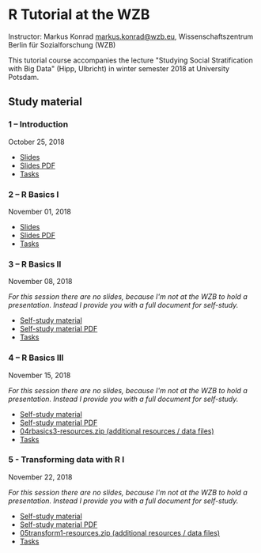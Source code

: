 # R Tutorial at the WZB

Instructor: Markus Konrad <markus.konrad@wzb.eu>, Wissenschaftszentrum Berlin für Sozialforschung (WZB)

This tutorial course accompanies the lecture "Studying Social Stratification with Big Data" (Hipp, Ulbricht) in winter semester 2018 at University Potsdam.


## Study material

### 1 – Introduction

October 25, 2018

* [Slides](slides/01intro.html)
* [Slides PDF](slides/01intro.pdf)
* [Tasks](tasks_and_solutions/01intro_tasks.html)

### 2 – R Basics I

November 01, 2018

* [Slides](slides/02basics1.html)
* [Slides PDF](slides/02rbasics1.pdf)
* [Tasks](tasks_and_solutions/02rbasics1_tasks.html)

### 3 – R Basics II

November 08, 2018

*For this session there are no slides, because I'm not at the WZB to hold a presentation. Instead I provide you with a full document for self-study.*

* [Self-study material](slides/03basics2.html)
* [Self-study material PDF](slides/03basics2.pdf)
* [Tasks](tasks_and_solutions/03basics2_tasks.html)

### 4 – R Basics III

November 15, 2018

*For this session there are no slides, because I'm not at the WZB to hold a presentation. Instead I provide you with a full document for self-study.*

* [Self-study material](slides/04basics3.html)
* [Self-study material PDF](slides/04basics3.pdf)
* [04rbasics3-resources.zip (additional resources / data files)](slides/04rbasics3-resources.zip)
* [Tasks](tasks_and_solutions/04basics3_tasks.html)

### 5 - Transforming data with R I

November 22, 2018

*For this session there are no slides, because I'm not at the WZB to hold a presentation. Instead I provide you with a full document for self-study.*

* [Self-study material](slides/04basics3.html)
* [Self-study material PDF](slides/04basics3.pdf)
* [05transform1-resources.zip (additional resources / data files)](slides/05transform1-resources.zip)
* [Tasks](tasks_and_solutions/04basics3_tasks.html)


